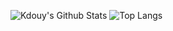 ![Kdouy's Github Stats](https://github-readme-stats.vercel.app/api?username=kdouy&show_icons=true&theme=tokyonight&hide_border=true)
![Top Langs](https://github-readme-stats.vercel.app/api/top-langs/?username=kdouy&hide_progress=true&hide_border=true)
